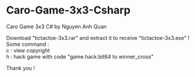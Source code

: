 # Caro-Game-3x3-Csharp
Caro Game 3x3 C# by Nguyen Anh Quan

Download "tictactoe-3x3.rar" and extract it to receive "tictactoe-3x3.exe" !\
Some command :\
c : view copyright\
h : hack game with code "game.hack.bit64 <player> to winner_cross"
  
Thank you ! 
